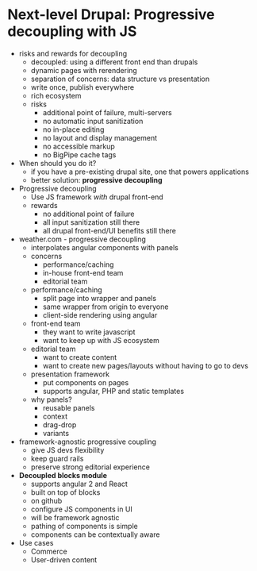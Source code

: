 # Next-level Drupal: Progressive decoupling with JS
* risks and rewards for decoupling
  * decoupled: using a different front end than drupals
  * dynamic pages with rerendering
  * separation of concerns: data structure vs presentation
  * write once, publish everywhere
  * rich ecosystem
  * risks
    * additional point of failure, multi-servers
    * no automatic input sanitization
    * no in-place editing
    * no layout and display management
    * no accessible markup
    * no BigPipe cache tags
* When should you do it?
  * if you have a pre-existing drupal site, one that powers applications
  * better solution: **progressive decoupling**
* Progressive decoupling
  * Use JS framework *with* drupal front-end
  * rewards
    * no additional point of failure
    * all input sanitization still there
    * all drupal front-end/UI benefits still there
* weather.com - progressive decoupling
  * interpolates angular components with panels
  * concerns
    * performance/caching
    * in-house front-end team
    * editorial team
  * performance/caching
    * split page into wrapper and panels
    * same wrapper from origin to everyone
    * client-side rendering using angular
  * front-end team
    * they want to write javascript
    * want to keep up with JS ecosystem
  * editorial team
    * want to create content
    * want to create new pages/layouts without having to go to devs
  * presentation framework
    * put components on pages
    * supports angular, PHP and static templates
  * why panels?
    * reusable panels
    * context
    * drag-drop
    * variants
* framework-agnostic progressive coupling
  * give JS devs flexibility
  * keep guard rails
  * preserve strong editorial experience
* **Decoupled blocks module**
  * supports angular 2 and React
  * built on top of blocks
  * on github
  * configure JS components in UI
  * will be framework agnostic
  * pathing of components is simple
  * components can be contextually aware
* Use cases
  * Commerce
  * User-driven content
